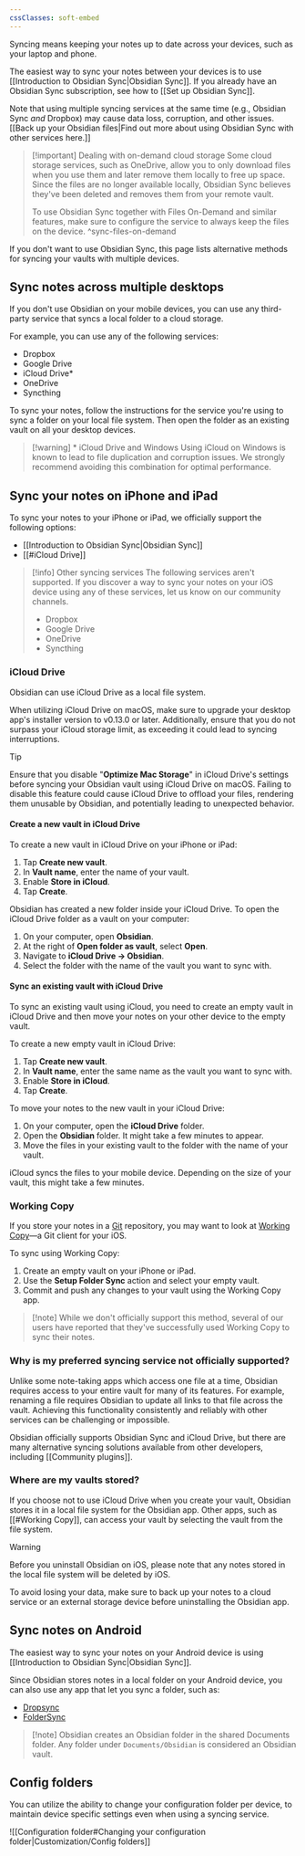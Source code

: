 ```yaml
---
cssClasses: soft-embed
---
```


Syncing means keeping your notes up to date across your devices, such as your laptop and phone.

The easiest way to sync your notes between your devices is to use [[Introduction to Obsidian Sync|Obsidian Sync]]. If you already have an Obsidian Sync subscription, see how to [[Set up Obsidian Sync]].

Note that using multiple syncing services at the same time (e.g., Obsidian Sync _and_ Dropbox) may cause data loss, corruption, and other issues. [[Back up your Obsidian files|Find out more about using Obsidian Sync with other services here.]]

> [!important] Dealing with on-demand cloud storage
> Some cloud storage services, such as OneDrive, allow you to only download files when you use them and later remove them locally to free up space. Since the files are no longer available locally, Obsidian Sync believes they've been deleted and removes them from your remote vault.
>
> To use Obsidian Sync together with Files On-Demand and similar features, make sure to configure the service to always keep the files on the device.
^sync-files-on-demand

If you don't want to use Obsidian Sync, this page lists alternative methods for syncing your vaults with multiple devices.

## Sync notes across multiple desktops

If you don't use Obsidian on your mobile devices, you can use any third-party service that syncs a local folder to a cloud storage.

For example, you can use any of the following services:

- Dropbox
- Google Drive
- iCloud Drive\*
- OneDrive
- Syncthing

To sync your notes, follow the instructions for the service you're using to sync a folder on your local file system. Then open the folder as an existing vault on all your desktop devices.

> [!warning] \* iCloud Drive and Windows
> Using iCloud on Windows is known to lead to file duplication and corruption issues. We strongly recommend avoiding this combination for optimal performance.

## Sync your notes on iPhone and iPad

To sync your notes to your iPhone or iPad, we officially support the following options:

- [[Introduction to Obsidian Sync|Obsidian Sync]]
- [[#iCloud Drive]]

> [!info] Other syncing services
> The following services aren't supported. If you discover a way to sync your notes on your iOS device using any of these services, let us know on our community channels.
>
> - Dropbox
> - Google Drive
> - OneDrive
> - Syncthing

### iCloud Drive

Obsidian can use iCloud Drive as a local file system.

When utilizing iCloud Drive on macOS, make sure to upgrade your desktop app's installer version to v0.13.0 or later. Additionally, ensure that you do not surpass your iCloud storage limit, as exceeding it could lead to syncing interruptions.

> [!tip]
> Ensure that you disable "**Optimize Mac Storage**" in iCloud Drive's settings before syncing your Obsidian vault using iCloud Drive on macOS. Failing to disable this feature could cause iCloud Drive to offload your files, rendering them unusable by Obsidian, and potentially leading to unexpected behavior.

#### Create a new vault in iCloud Drive

To create a new vault in iCloud Drive on your iPhone or iPad:

1. Tap **Create new vault**.
2. In **Vault name**, enter the name of your vault.
3. Enable **Store in iCloud**.
4. Tap **Create**.

Obsidian has created a new folder inside your iCloud Drive. To open the iCloud Drive folder as a vault on your computer:

1. On your computer, open **Obsidian**.
2. At the right of **Open folder as vault**, select **Open**.
3. Navigate to **iCloud Drive → Obsidian**.
4. Select the folder with the name of the vault you want to sync with.

#### Sync an existing vault with iCloud Drive

To sync an existing vault using iCloud, you need to create an empty vault in iCloud Drive and then move your notes on your other device to the empty vault.

To create a new empty vault in iCloud Drive:

1. Tap **Create new vault**.
2. In **Vault name**, enter the same name as the vault you want to sync with.
3. Enable **Store in iCloud**.
4. Tap **Create**.

To move your notes to the new vault in your iCloud Drive:

1. On your computer, open the **iCloud Drive** folder.
2. Open the **Obsidian** folder. It might take a few minutes to appear.
3. Move the files in your existing vault to the folder with the name of your vault.

iCloud syncs the files to your mobile device. Depending on the size of your vault, this might take a few minutes.

### Working Copy

If you store your notes in a [Git](https://git-scm.com/) repository, you may want to look at [Working Copy](https://apps.apple.com/us/app/working-copy-git-client/id896694807)—a Git client for your iOS.

To sync using Working Copy:

1. Create an empty vault on your iPhone or iPad.
2. Use the **Setup Folder Sync** action and select your empty vault.
3. Commit and push any changes to your vault using the Working Copy app.

> [!note] While we don't officially support this method, several of our users have reported that they've successfully used Working Copy to sync their notes.

### Why is my preferred syncing service not officially supported?

Unlike some note-taking apps which access one file at a time, Obsidian requires access to your entire vault for many of its features. For example, renaming a file requires Obsidian to update all links to that file across the vault. Achieving this functionality consistently and reliably with other services can be challenging or impossible. 

Obsidian officially supports Obsidian Sync and iCloud Drive, but there are many alternative syncing solutions available from other developers, including [[Community plugins]].

### Where are my vaults stored?

If you choose not to use iCloud Drive when you create your vault, Obsidian stores it in a local file system for the Obsidian app. Other apps, such as [[#Working Copy]], can access your vault by selecting the vault from the file system.

> [!warning]
> Before you uninstall Obsidian on iOS, please note that any notes stored in the local file system will be deleted by iOS. 
> 
> To avoid losing your data, make sure to back up your notes to a cloud service or an external storage device before uninstalling the Obsidian app.

## Sync notes on Android

The easiest way to sync your notes on your Android device is using [[Introduction to Obsidian Sync|Obsidian Sync]].

Since Obsidian stores notes in a local folder on your Android device, you can also use any app that let you sync a folder, such as:

- [Dropsync](https://play.google.com/store/apps/details?id=com.ttxapps.dropsync)
- [FolderSync](https://play.google.com/store/apps/details?id=dk.tacit.android.foldersync.lite)

> [!note] Obsidian creates an Obsidian folder in the shared Documents folder. Any folder under `Documents/Obsidian` is considered an Obsidian vault.

## Config folders

You can utilize the ability to change your configuration folder per device, to maintain device specific settings even when using a syncing service. 

![[Configuration folder#Changing your configuration folder|Customization/Config folders]]
